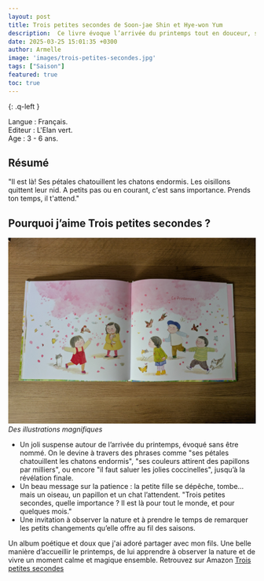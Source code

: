```yaml
---
layout: post
title: Trois petites secondes de Soon-jae Shin et Hye-won Yum
description:  Ce livre évoque l’arrivée du printemps tout en douceur, sans le nommer. Mon fils aimait décrire ce qu’il voyait sur chaque page, curieux de savoir qui était ce “il” que tout le monde attendait… jusqu’à la révélation finale.
date: 2025-03-25 15:01:35 +0300
author: Armelle
image: 'images/trois-petites-secondes.jpg'
tags: ["Saison"]
featured: true
toc: true
---
```


{: .q-left }

Langue : Français.       
Editeur : L'Elan vert.   
Age : 3 - 6 ans.  

## Résumé

"Il est là! Ses pétales chatouillent les chatons endormis. Les oisillons quittent leur nid. A petits pas ou en courant, c'est sans importance. Prends ton temps, il t'attend."

## Pourquoi j’aime Trois petites secondes ?

![Des illustrations magnifiques](images/trois-petites-secondes-int.jpg)
*Des illustrations magnifiques*
- Un joli suspense autour de l’arrivée du printemps, évoqué sans être nommé. On le devine à travers des phrases comme "ses pétales chatouillent les chatons endormis", "ses couleurs attirent des papillons par milliers", ou encore "il faut saluer les jolies coccinelles", jusqu’à la révélation finale.
- Un beau message sur la patience : la petite fille se dépêche, tombe… mais un oiseau, un papillon et un chat l’attendent. "Trois petites secondes, quelle importance ? Il est là pour tout le monde, et pour quelques mois."
- Une invitation à observer la nature et à prendre le temps de remarquer les petits changements qu’elle offre au fil des saisons.

Un album poétique et doux que j'ai adoré partager avec mon fils. Une belle manière d’accueillir le printemps, de lui apprendre à observer la nature et de vivre un moment calme et magique ensemble. Retrouvez sur Amazon [Trois petites secondes](https://amzn.to/3YfTnO0)